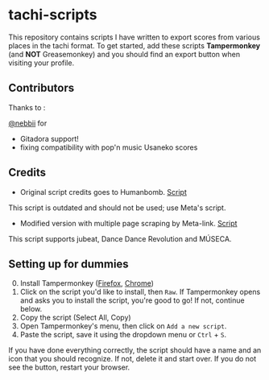 # tachi-scripts

This repository contains scripts I have written to export scores from various places in the tachi format. To get started, add these scripts **Tampermonkey** (and **NOT** Greasemonkey) and you should find an export button when visiting your profile.

## Contributors
Thanks to :

[@nebbii](https://github.com/nebbii) for 
- Gitadora support!
- fixing compatibility with pop'n music Usaneko scores 

## Credits

- Original script credits goes to Humanbomb. [Script](https://gist.github.com/vmichalak/7fb3084260b0bf646a36b74eff823d69)

This script is outdated and should not be used; use Meta's script.

- Modified version with multiple page scraping by Meta-link. [Script](https://gist.github.com/Meta-link/d01c15fc56a277becc7d67a7c1dccfa2)

This script supports jubeat, Dance Dance Revolution and MÚSECA.

## Setting up for dummies

0. Install Tampermonkey ([Firefox](https://addons.mozilla.org/en-US/firefox/addon/tampermonkey/), [Chrome](https://chrome.google.com/webstore/detail/tampermonkey/dhdgffkkebhmkfjojejmpbldmpobfkfo))
1. Click on the script you'd like to install, then `Raw`. If Tampermonkey opens and asks you to install the script, you're good to go! If not, continue below.
2. Copy the script (Select All, Copy)
3. Open Tampermonkey's menu, then click on `Add a new script`.
4. Paste the script, save it using the dropdown menu or `Ctrl` + `S`.

If you have done everything correctly, the script should have a name and an icon that you should recognize. If not, delete it and start over. If you do not see the button, restart your browser.
